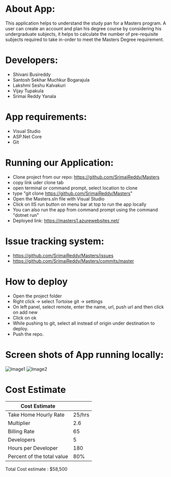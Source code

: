 # About App:

This application helps to understand the study pan for a Masters program. A user can create an account and plan his degree course by considering his undergraduate subjects, it helps to calculate the number of pre-requisite subjects required to take in-order to meet the Masters Degree requirement.

# Developers:
- Shivani Busireddy
- Santosh Sekhar Muchkur Bogarajula
- Lakshmi Seshu Kalvakuri
- Vijay Tupakula
- Srimai Reddy Yanala

# App requirements:

- Visual Studio
- ASP.Net Core
- Git

# Running our Application:

- Clone project from our repo: https://github.com/SrimaiReddy/Masters
- copy link uder clone tab
- open terminal or command prompt, select location to clone
- type "git clone https://github.com/SrimaiReddy/Masters"
- Open the Masters.sln file with Visual Studio
- Click on IIS run button on menu bar at top to run the app locally
- You can also run the app from command prompt using the command "dotnet run"
- Deployed link: https://masters1.azurewebsites.net/

# Issue tracking system:

- https://github.com/SrimaiReddy/Masters/issues
- https://github.com/SrimaiReddy/Masters/commits/master

# How to deploy
- Open the project folder
- Right click -> select Tortoise git -> settings
- On left panel, select remote, enter the name, url, push url and then click on add new
- Click on ok
- While pushing to git, select all instead of origin under destination to deploy.
- Push the repo.


# Screen shots of App running locally:

![Image1](https://github.com/SrimaiReddy/Masters/blob/master/Docs/image1.png)
![Image2](https://github.com/SrimaiReddy/Masters/blob/master/Docs/image2.png)

# Cost Estimate

| Cost Estimate       |        |
|-----------------------|--------|
| Take Home Hourly Rate |25/hrs |
| Multiplier            | 2.6    |
| Billing Rate          | 65  |
| Developers            | 5      |
| Hours per Developer   | 180    |
| Percent of the total value |80%    |

Total Cost estimate : $58,500
